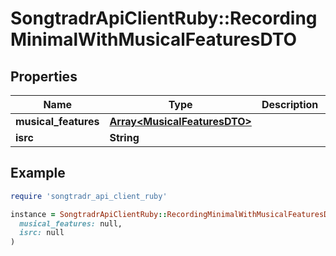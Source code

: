 # SongtradrApiClientRuby::RecordingMinimalWithMusicalFeaturesDTO

## Properties

| Name | Type | Description | Notes |
| ---- | ---- | ----------- | ----- |
| **musical_features** | [**Array&lt;MusicalFeaturesDTO&gt;**](MusicalFeaturesDTO.md) |  | [optional] |
| **isrc** | **String** |  |  |

## Example

```ruby
require 'songtradr_api_client_ruby'

instance = SongtradrApiClientRuby::RecordingMinimalWithMusicalFeaturesDTO.new(
  musical_features: null,
  isrc: null
)
```

